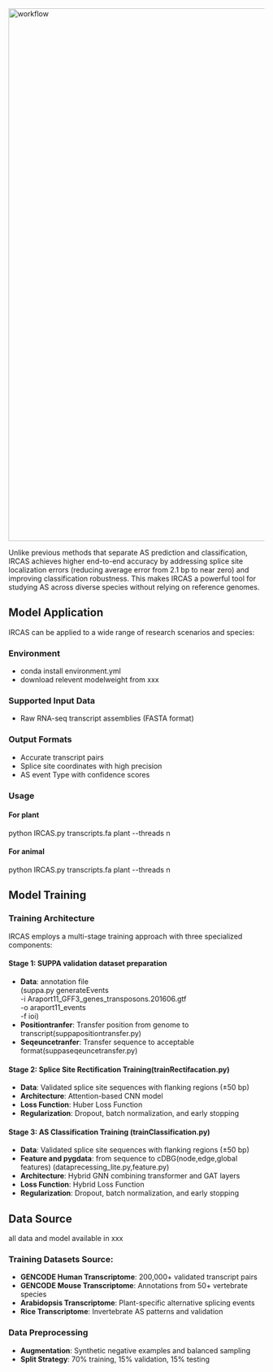 
<img width="1263" height="1048" alt="workflow" src="https://github.com/user-attachments/assets/10a0845c-f35f-4663-9bcf-54deb37a3dfb" />

Unlike previous methods that separate AS prediction and classification, IRCAS achieves higher end-to-end accuracy by addressing splice site localization errors (reducing average error from 2.1 bp to near zero) and improving classification robustness. This makes IRCAS a powerful tool for studying AS across diverse species without relying on reference genomes.

## Model Application

IRCAS can be applied to a wide range of research scenarios and species:

### Environment 
- conda install environment.yml
- download relevent modelweight from xxx
### Supported Input Data
- Raw RNA-seq transcript assemblies (FASTA format)

### Output Formats
- Accurate transcript pairs
- Splice site coordinates with high precision
- AS event Type with confidence scores

### Usage
#### For plant 
python IRCAS.py transcripts.fa plant --threads n
#### For animal 
python IRCAS.py transcripts.fa plant --threads n

## Model Training

### Training Architecture
IRCAS employs a multi-stage training approach with three specialized components:

#### Stage 1: SUPPA validation dataset preparation
- **Data**: annotation file \
(suppa.py generateEvents \
    -i Araport11_GFF3_genes_transposons.201606.gtf \
    -o araport11_events \
    -f ioi)
- **Positiontranfer**: Transfer position from genome to transcript(suppapositiontransfer.py)
- **Seqeuncetranfer**: Transfer sequence to acceptable format(suppaseqeuncetransfer.py)

#### Stage 2: Splice Site Rectification Training(trainRectifacation.py)
- **Data**: Validated splice site sequences with flanking regions (±50 bp)
- **Architecture**: Attention-based CNN model 
- **Loss Function**: Huber Loss Function
- **Regularization**: Dropout, batch normalization, and early stopping

#### Stage 3: AS Classification Training (trainClassification.py)
- **Data**: Validated splice site sequences with flanking regions (±50 bp)
- **Feature and pygdata**: from sequence to cDBG(node,edge,global features) (dataprecessing_lite.py,feature.py)
- **Architecture**: Hybrid GNN combining transformer and GAT layers 
- **Loss Function**: Hybrid Loss Function
- **Regularization**: Dropout, batch normalization, and early stopping

## Data Source
all data and model available in xxx
### Training Datasets Source:
- **GENCODE Human Transcriptome**: 200,000+ validated transcript pairs
- **GENCODE Mouse Transcriptome**: Annotations from 50+ vertebrate species
- **Arabidopsis Transcriptome**: Plant-specific alternative splicing events
- **Rice Transcriptome**: Invertebrate AS patterns and validation

### Data Preprocessing
- **Augmentation**: Synthetic negative examples and balanced sampling
- **Split Strategy**: 70% training, 15% validation, 15% testing


